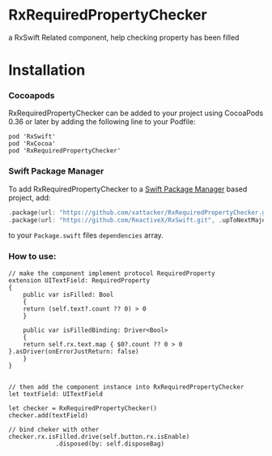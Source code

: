 # RxRequiredPropertyChecker
a RxSwift Related component, help checking property has been filled


# Installation

### Cocoapods
RxRequiredPropertyChecker can be added to your project using CocoaPods 0.36 or later by adding the following line to your Podfile:
```
pod 'RxSwift'
pod 'RxCocoa'
pod 'RxRequiredPropertyChecker'
```

### Swift Package Manager
To add RxRequiredPropertyChecker to a [Swift Package Manager](https://swift.org/package-manager/) based project, add:

```swift
.package(url: "https://github.com/xattacker/RxRequiredPropertyChecker.git", .upToNextMajor(from: "1.0.2")),
.package(url: "https://github.com/ReactiveX/RxSwift.git", .upToNextMajor(from: "6.2.0")),
```
to your `Package.swift` files `dependencies` array.


### How to use:
``` 
// make the component implement protocol RequiredProperty
extension UITextField: RequiredProperty
{
    public var isFilled: Bool
    {
	return (self.text?.count ?? 0) > 0
    }

    public var isFilledBinding: Driver<Bool>
    {
	return self.rx.text.map { $0?.count ?? 0 > 0 }.asDriver(onErrorJustReturn: false)
    }
}


// then add the component instance into RxRequiredPropertyChecker
let textField: UITextField

let checker = RxRequiredPropertyChecker()
checker.add(textField)

// bind cheker with other
checker.rx.isFilled.drive(self.button.rx.isEnable)
		     .disposed(by: self.disposeBag)
``` 

